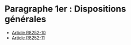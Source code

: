 # Paragraphe 1er : Dispositions générales

* [Article R8252-10](./LEGIARTI000024885992.md)
* [Article R8252-11](./LEGIARTI000024885994.md)
